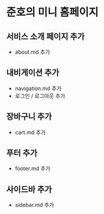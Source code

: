 # 준호의 미니 홈페이지



## 서비스 소개 페이지 추가
- about.md 추가

## 내비게이션 추가
- navigation.md 추가
- 로그인 / 로그아웃 추가

## 장바구니 추가
- cart.md 추가

## 푸터 추가
- footer.md 추가

## 사이드바 추가
- sidebar.md 추가